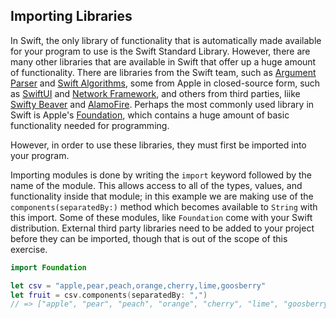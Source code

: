 ## Importing Libraries

In Swift, the only library of functionality that is automatically made available for your program to use is the Swift Standard Library. However, there are many other libraries that are available in Swift that offer up a huge amount of functionality. There are libraries from the Swift team, such as [Argument Parser][swift-argument-parser] and [Swift Algorithms][swift-algorithms], some from Apple in closed-source form, such as [SwiftUI][swift-ui] and [Network Framework][swift-network], and others from third parties, liike [Swifty Beaver][swifty-beaver] and [AlamoFire][alamo-fire]. Perhaps the most commonly used library in Swift is Apple's [Foundation][swift-foundation], which contains a huge amount of basic functionality needed for programming.

However, in order to use these libraries, they must first be imported into your program.

Importing modules is done by writing the `import` keyword followed by the name of the module. This allows access to all of the types, values, and functionality inside that module; in this example we are making use of the `components(separatedBy:)` method which becomes available to `String` with this import. Some of these modules, like `Foundation` come with your Swift distribution. External third party libraries need to be added to your project before they can be imported, though that is out of the scope of this exercise.

```swift
import Foundation

let csv = "apple,pear,peach,orange,cherry,lime,goosberry"
let fruit = csv.components(separatedBy: ",")
// => ["apple", "pear", "peach", "orange", "cherry", "lime", "goosberry"]
```

[swift-argument-parser]: https://github.com/apple/swift-argument-parser
[swift-algorithms]: https://github.com/apple/swift-algorithms
[swift-foundation]: https://developer.apple.com/documentation/foundation
[swift-ui]: https://developer.apple.com/documentation/swiftui
[swift-network]: https://developer.apple.com/documentation/network
[swifty-beaver]: https://github.com/SwiftyBeaver/SwiftyBeaver
[alamo-fire]: https://github.com/Alamofire/Alamofire

